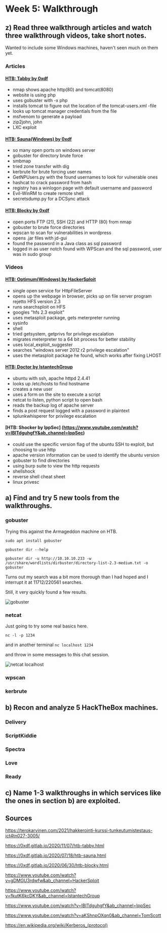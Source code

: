 # Week 5: Walkthrough


## z) Read three walkthrough articles and watch three walkthrough videos, take short notes.

Wanted to include some Windows machines, haven't seen much on them yet.

### Articles

#### [HTB: Tabby by 0xdf](https://0xdf.gitlab.io/2020/11/07/htb-tabby.html)

- nmap shows apache http(80) and tomcat(8080)
- website is using php
- uses gobuster with -x php
- installs tomcat to figure out the location of the tomcat-users.xml -file
- looks up tomcat manager credentials from the file
- msfvenom to generate a payload
- zip2john, john
- LXC exploit

#### [HTB: Sauna(Windows) by 0xdf](https://0xdf.gitlab.io/2020/07/18/htb-sauna.html)

- so many open ports on windows server
- gobuster for directory brute force
- smbmap
- tried zone transfer with dig
- kerbrute for brute forcing user names
- GetNPUsers.py with the found usernames to look for vulnerable ones
- hashcat to crack password from hash
- registry has a winlogon page with default username and password
- Evil-WinRM to create remote shell
- secretsdump.py for a DCSync attack

#### [HTB: Blocky by 0xdf](https://0xdf.gitlab.io/2020/06/30/htb-blocky.html)

- open ports FTP (21), SSH (22) and HTTP (80) from nmap
- gobuster to brute force directories
- wpscan to scan for vulnerabilities in wordpress
- opens .jar files with jd-gui
- found the password in a Java class as sql password
- logged in as user notch found with WPScan and the sql password, user was in sudo group

### Videos

#### [HTB: Optimum(Windows) by HackerSploit](https://www.youtube.com/watch?v=gDMGU3rdwfw&ab_channel=HackerSploit)

- single open service for HttpFileServer
- opens up the webpage in browser, picks up on file server program rejetto HFS version 2.3
- runs searchsploit on HFS
- googles "hfs 2.3 exploit"
- uses metasploit package, gets meterpreter running
- sysinfo
- shell
- tried getsystem, getprivs for privilege escalation
- migrates meterpreter to a 64 bit process for better stability
- uses local_exploit_suggester 
- searches "windows server 2012 r2 privilege escalation"
- uses the metasploit package he found, which works after fixing LHOST

#### [HTB: Doctor by IstantechGroup](https://www.youtube.com/watch?v=fkutK6kcDKY&ab_channel=IstantechGroup)

- ubuntu with ssh, apache httpd 2.4.41
- looks up /etc/hosts to find hostname
- creates a new user
- uses a form on the site to execute a script
- netcat to listen, python script to open bash
- reads the backup log of apache server
- finds a post request logged with a password in plaintext
- splunkwhisperer for privilege escalation

#### [HTB: Shocker by IppSec] (https://www.youtube.com/watch?v=IBlTdguhgfY&ab_channel=IppSec)

- could use the specific version flag of the ubuntu SSH to exploit, but choosing to use http
- apache version information can be used to identify the ubuntu version
- gobuster to find directories
- using burp suite to view the http requests
- shellshock
- reverse shell cheat sheet
- linux privesc

## a) Find and try 5 new tools from the walkthroughs.

### gobuster

Trying this against the Armageddon machine on HTB.

``` sudo apt install gobuster ```

``` gobuster dir --help ```

``` gobuster dir -u http://10.10.10.233 -w /usr/share/wordlists/dirbuster/directory-list-2.3-medium.txt -o gobuster ```

Turns out my search was a bit more thorough than I had hoped and I interrupt it at 11712/220561 searches.

Still, it very quickly found a few results.

![gobuster](/week-5/gobuster.png)

### netcat

Just going to try some real basics here.

``` nc -l -p 1234 ```

and in another terminal ``` nc localhost 1234 ```

and throw in some messages to this chat session.

![netcat localhost](/week-5/netcat.png)

### wpscan

### kerbrute


## b) Recon and analyze 5 HackTheBox machines.

### Delivery 

### ScriptKiddie

### Spectra

### Love

### Ready

## c) Name 1-3 walkthroughs in which services like the ones in section b) are exploited. 

## Sources

https://terokarvinen.com/2021/hakkerointi-kurssi-tunkeutumistestaus-ict4tn027-3005/

https://0xdf.gitlab.io/2020/11/07/htb-tabby.html

https://0xdf.gitlab.io/2020/07/18/htb-sauna.html

https://0xdf.gitlab.io/2020/06/30/htb-blocky.html

https://www.youtube.com/watch?v=gDMGU3rdwfw&ab_channel=HackerSploit

https://www.youtube.com/watch?v=fkutK6kcDKY&ab_channel=IstantechGroup

https://www.youtube.com/watch?v=IBlTdguhgfY&ab_channel=IppSec

https://www.youtube.com/watch?v=aKShnpOXqn0&ab_channel=TomScott

https://en.wikipedia.org/wiki/Kerberos_(protocol)